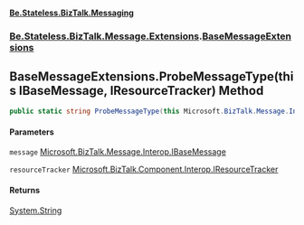 #### [Be.Stateless.BizTalk.Messaging](README.md 'README')
### [Be.Stateless.BizTalk.Message.Extensions](Be.Stateless.BizTalk.Message.Extensions.md 'Be.Stateless.BizTalk.Message.Extensions').[BaseMessageExtensions](BaseMessageExtensions.md 'Be.Stateless.BizTalk.Message.Extensions.BaseMessageExtensions')

## BaseMessageExtensions.ProbeMessageType(this IBaseMessage, IResourceTracker) Method

```csharp
public static string ProbeMessageType(this Microsoft.BizTalk.Message.Interop.IBaseMessage message, Microsoft.BizTalk.Component.Interop.IResourceTracker resourceTracker);
```
#### Parameters

<a name='Be.Stateless.BizTalk.Message.Extensions.BaseMessageExtensions.ProbeMessageType(thisMicrosoft.BizTalk.Message.Interop.IBaseMessage,Microsoft.BizTalk.Component.Interop.IResourceTracker).message'></a>

`message` [Microsoft.BizTalk.Message.Interop.IBaseMessage](https://docs.microsoft.com/en-us/dotnet/api/Microsoft.BizTalk.Message.Interop.IBaseMessage 'Microsoft.BizTalk.Message.Interop.IBaseMessage')

<a name='Be.Stateless.BizTalk.Message.Extensions.BaseMessageExtensions.ProbeMessageType(thisMicrosoft.BizTalk.Message.Interop.IBaseMessage,Microsoft.BizTalk.Component.Interop.IResourceTracker).resourceTracker'></a>

`resourceTracker` [Microsoft.BizTalk.Component.Interop.IResourceTracker](https://docs.microsoft.com/en-us/dotnet/api/Microsoft.BizTalk.Component.Interop.IResourceTracker 'Microsoft.BizTalk.Component.Interop.IResourceTracker')

#### Returns
[System.String](https://docs.microsoft.com/en-us/dotnet/api/System.String 'System.String')